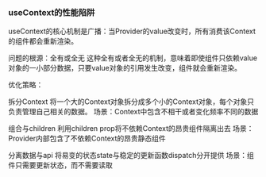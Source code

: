 ### useContext的性能陷阱

useContext的核心机制是广播：当Provider的value改变时，所有消费该Context的组件都会重新渲染。

问题的根源：全有或全无
这种全有或者全无的机制，意味着即使组件只依赖value对象的一小部分数据，只要value对象的引用发生改变，组件就会重新渲染。

优化策略：

拆分Context
将一个大的Context对象拆分成多个小的Context对象，每个对象只负责管理自己相关的数据。
场景：Context中包含不相干或者变化频率不同的数据

组合与children
利用children prop将不依赖Context的昂贵组件隔离出去
场景：Provider内部包含了不依赖Context的昂贵静态组件

分离数据与api
将易变的状态state与稳定的更新函数dispatch分开提供
场景：组件只需要更新状态，而不需要读取